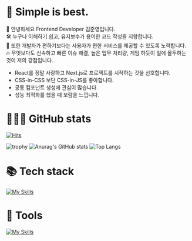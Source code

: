 # 💎 Simple is best.

👋 안녕하세요 Frontend Developer 김준영입니다.  
🛠️ 누구나 이해하기 쉽고, 유지보수가 용이한 코드 작성을 지향합니다.  
🥰 또한 개발자가 편하기보다는 사용자가 편한 서비스를 제공할 수 있도록 노력합니다.  
🔥 무엇보다도 신속하고 빠른 이슈 해결, 높은 업무 처리량, 게임 하듯이 일에 몰두하는 것이 저의 강점입니다.  


- React를 정말 사랑하고 Next.js로 프로젝트를 시작하는 것을 선호합니다.  
- CSS-in-CSS 보단 CSS-in-JS를 좋아합니다.  
- 공통 컴포넌트 생성에 관심이 많습니다.  
- 성능 최적화를 했을 때 보람을 느낍니다.  

# 👨🏻‍💻 GitHub stats
[![Hits](https://hits.seeyoufarm.com/api/count/incr/badge.svg?url=https%3A%2F%2Fgithub.com%2Fma9pie&count_bg=%2379C83D&title_bg=%23555555&icon=&icon_color=%23E7E7E7&title=hits&edge_flat=false)](https://hits.seeyoufarm.com) 

![trophy](https://github-profile-trophy.vercel.app/?username=ma9pie&no-bg=true&column=7&theme=darkhub)
![Anurag's GitHub stats](https://github-readme-stats.vercel.app/api?username=ma9pie&show_icons=true&theme=transparent)
![Top Langs](https://github-readme-stats.vercel.app/api/top-langs/?username=ma9pie&layout=compact&theme=transparent) 
    
# 📚 Tech stack
[![My Skills](https://skillicons.dev/icons?i=html,css,js,react,nextjs,redux,emotion,sass,mongodb,mysql&perline=5)](https://skillicons.dev)
<br/>


# 🔨 Tools
[![My Skills](https://skillicons.dev/icons?i=git,github,gitlab,vscode,aws,jenkins,figma&perline=5)](https://skillicons.dev)

